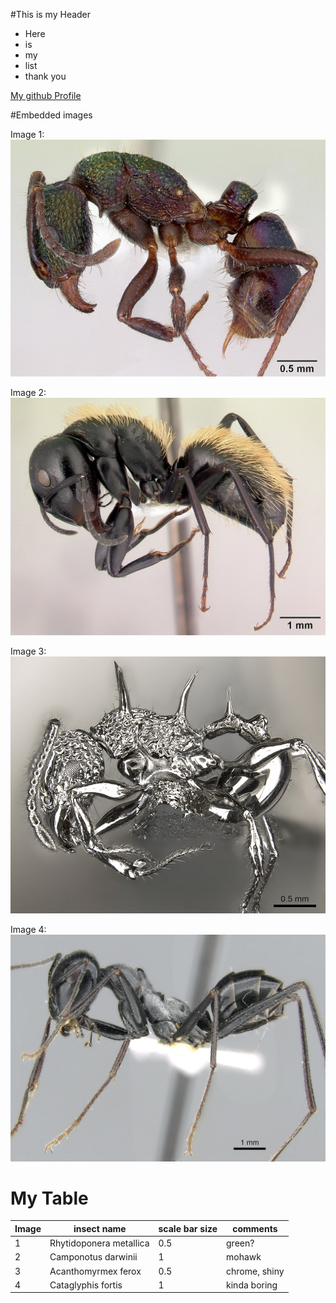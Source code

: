 #This is my Header
- Here
- is
- my 
- list
- thank you

[My github Profile](https://github.com/cmaranas)

#Embedded images

Image 1: ![](./images/casent0172345_Rhytidoponerametallica.jpg "image 1")

Image 2: ![](./images/casent0191696_Camponotusdarwinii.jpg "image 2")

Image 3: ![](./images/casent0901788_Acanthomyrmexferox.jpg "image 3")

Image 4: ![](./images/casent0906296_Cataglyphisfortis.jpg "image 4")

# My Table
| Image  |   insect name  | scale bar size | comments |
| ------ | -------------- | -------------- |----------|
|   1    | Rhytidoponera metallica| 0.5 | green? |
| 2| Camponotus darwinii | 1 | mohawk |
| 3 | Acanthomyrmex ferox | 0.5 | chrome, shiny |
|4 | Cataglyphis fortis | 1| kinda boring |
